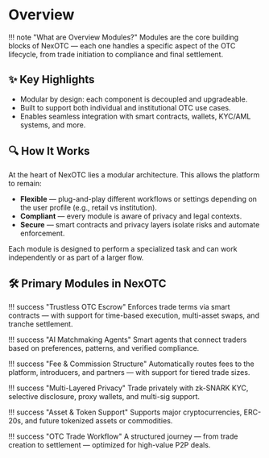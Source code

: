 # Overview

!!! note "What are Overview Modules?"
    Modules are the core building blocks of NexOTC — each one handles a specific aspect of the OTC lifecycle, from trade initiation to compliance and final settlement.

<h2>✨ Key Highlights</h2>

- Modular by design: each component is decoupled and upgradeable.
- Built to support both individual and institutional OTC use cases.
- Enables seamless integration with smart contracts, wallets, KYC/AML systems, and more.

<h2>🔍 How It Works</h2>

At the heart of NexOTC lies a modular architecture. This allows the platform to remain:

- **Flexible** — plug-and-play different workflows or settings depending on the user profile (e.g., retail vs institution).
- **Compliant** — every module is aware of privacy and legal contexts.
- **Secure** — smart contracts and privacy layers isolate risks and automate enforcement.

Each module is designed to perform a specialized task and can work independently or as part of a larger flow.

<h2>🛠️ Primary Modules in NexOTC</h2>

!!! success "Trustless OTC Escrow"
    Enforces trade terms via smart contracts — with support for time-based execution, multi-asset swaps, and tranche settlement.

!!! success "AI Matchmaking Agents"
    Smart agents that connect traders based on preferences, patterns, and verified compliance.

!!! success "Fee & Commission Structure"
    Automatically routes fees to the platform, introducers, and partners — with support for tiered trade sizes.

!!! success "Multi-Layered Privacy"
    Trade privately with zk-SNARK KYC, selective disclosure, proxy wallets, and multi-sig support.

!!! success "Asset & Token Support"
    Supports major cryptocurrencies, ERC-20s, and future tokenized assets or commodities.

!!! success "OTC Trade Workflow"
    A structured journey — from trade creation to settlement — optimized for high-value P2P deals.
